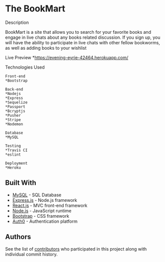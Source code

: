 # The BookMart

Description

BookMart is a site that allows you to search for your favorite books and engage in live chats about any books related discussion. If you sign up, you will have the ability to participate in live chats with other fellow bookworms, as well as adding books to your wishlist 


Live Preview
    *https://evening-eyrie-42464.herokuapp.com/

Technologies Used

    Front-end
    *Bootstrap
    
    Back-end
    *Nodejs
    *Express
    *Sequelize
    *Passport
    *Bcryptjs
    *Pusher
    *Stripe
    *Nodemon

    Database 
    *MySQL

    Testing
    *Travis CI
    *eslint

    Deployment
    *Heroku



## Built With

* [MySQL](https://www.mysql.com/) - SQL Database
* [Express.js](https://expressjs.com/) - Node.js framework
* [React.js](https://reactjs.org/) - MVC front-end framework 
* [Node.js](https://nodejs.org/en/) - JavaScript runtime
* [Bootstrap](https://bootstap.com/) - CSS framework
* [Auth0](https://auth0.com/) - Authentication platform


## Authors
See the list of [contributors](https://github.com/kevans0625/project-2/graphs/contributors) who participated in this project along with individual commit history.
